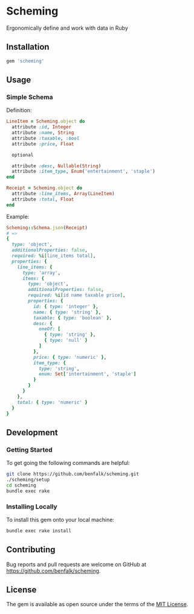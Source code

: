 # Scheming

Ergonomically define and work with data in Ruby

## Installation

```ruby
gem 'scheming'
```

## Usage

### Simple Schema

Definition:
```ruby
LineItem = Scheming.object do
  attribute :id, Integer
  attribute :name, String
  attribute :taxable, :bool
  attribute :price, Float

  optional

  attribute :desc, Nullable(String)
  attribute :item_type, Enum('entertainment', 'staple')
end

Receipt = Scheming.object do
  attribute :line_items, Array(LineItem)
  attribute :total, Float
end
```

Example:
```ruby
Scheming::Schema.json(Receipt)
# =>
{
  type: 'object',
  additionalProperties: false,
  required: %i[line_items total],
  properties: {
    line_items: {
      type: 'array',
      items: {
        type: 'object',
        additionalProperties: false,
        required: %i[id name taxable price],
        properties: {
          id: { type: 'integer' },
          name: { type: 'string' },
          taxable: { type: 'boolean' },
          desc: {
            oneOf: [
              { type: 'string' },
              { type: 'null' }
            ]
          },
          price: { type: 'numeric' },
          item_type: {
            type: 'string',
            enum: Set['intertainment', 'staple']
          }
        }
      }
    },
    total: { type: 'numeric' }
  }
}
```

## Development

### Getting Started

To get going the following commands are helpful:

```bash
git clone https://github.com/benfalk/scheming.git
./scheming/setup
cd scheming
bundle exec rake
```

### Installing Locally

To install this gem onto your local machine:

```bash
bundle exec rake install
```

## Contributing

Bug reports and pull requests are welcome
on GitHub at https://github.com/benfalk/scheming.

## License

The gem is available as open source under the terms of
the [MIT License](https://opensource.org/licenses/MIT).
